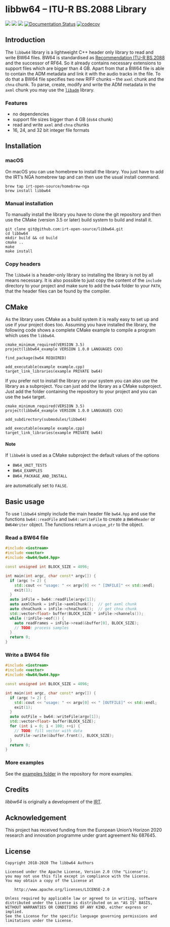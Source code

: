 # libbw64 – ITU-R BS.2088 Library

[![](https://github.com/IRT-Open-Source/libbw64/workflows/Linux/badge.svg)](https://github.com/IRT-Open-Source/libbw64/actions?workflow=Linux)
[![](https://github.com/IRT-Open-Source/libbw64/workflows/macOS/badge.svg)](https://github.com/IRT-Open-Source/libbw64/actions?workflow=macOS)
[![](https://github.com/IRT-Open-Source/libbw64/workflows/Windows/badge.svg)](https://github.com/IRT-Open-Source/libbw64/actions?workflow=Windows)
[![Documentation Status](https://readthedocs.org/projects/libbw64/badge/?version=latest)](https://libbw64.readthedocs.io/en/latest/?badge=latest)
[![codecov](https://codecov.io/gh/IRT-Open-Source/libbw64/branch/master/graph/badge.svg)](https://codecov.io/gh/IRT-Open-Source/libbw64)

## Introduction

The `libbw64` library is a lightweight C++ header only library to read and write
BW64 files. BW64 is standardised as [Recommendation ITU-R
BS.2088](https://www.itu.int/rec/R-REC-BS.2088/en) and the successor of RF64. So
it already contains necessary extensions to support files which are bigger than
4 GB. Apart from that a BW64 file is able to contain the ADM metadata and link
it with the audio tracks in the file. To do that a BW64 file specifies two new
RIFF chunks – the `axml` chunk and the `chna` chunk. To parse, create, modify
and write the ADM metadata in the `axml` chunk you may use the
[`libadm`](https://github.com/irt-open-source/libadm) library.

### Features

- no dependencies
- support file sizes bigger than 4 GB (`ds64` chunk)
- read and write `axml` and `chna` chunks
- 16, 24, and 32 bit integer file formats

## Installation

### macOS
On macOS you can use homebrew to install the library. You just have to add the
IRT’s NGA homebrew tap and can then use the usual install command.

```
brew tap irt-open-source/homebrew-nga
brew install libbw64
```

### Manual installation
To manually install the library you have to clone the git repository and then
use the CMake (version 3.5 or later) build system to build and install it.

```
git clone git@github.com:irt-open-source/libbw64.git
cd libbw64
mkdir build && cd build
cmake ..
make
make install
```

### Copy headers

The `libbw64` is a header-only library so installing the library is not by all
means necessary. It is also possible to just copy the content of the `include`
directory to your project and make sure to add the `bw64` folder to your
`PATH`, that the header files can be found by the compiler.

## CMake
As the library uses CMake as a build system it is really easy to set up and use
if your project does too. Assuming you have installed the library, the following
code shows a complete CMake example to compile a program which uses the
`libbw64`.

```
cmake_minimum_required(VERSION 3.5)
project(libbw64_example VERSION 1.0.0 LANGUAGES CXX)

find_package(bw64 REQUIRED)

add_executable(example example.cpp)
target_link_libraries(example PRIVATE bw64)
```

If you prefer not to install the library on your system you can also use the
library as a subproject. You can just add the library as a CMake subproject.
Just add the folder containing the repository to your project and you can use
the `bw64` target.

```
cmake_minimum_required(VERSION 3.5)
project(libbw64_example VERSION 1.0.0 LANGUAGES CXX)

add_subdirectory(submodules/libbw64)

add_executable(example example.cpp)
target_link_libraries(example PRIVATE bw64)
```

#### Note

If `libbw64` is used as a CMake subproject the default values of the options

- `BW64_UNIT_TESTS`
- `BW64_EXAMPLES`
- `BW64_PACKAGE_AND_INSTALL`

are automatically set to `FALSE`.

## Basic usage

To use `libbw64` simply include the main header file `bw64.hpp` and use the
functions `bw64::readFile` and `bw64::writeFile` to create a `BW64Reader` or
`BW64Writer` object. The functions return a `unique_ptr` to the object.

### Read a BW64 file

```cpp
#include <iostream>
#include <vector>
#include <bw64/bw64.hpp>

const unsigned int BLOCK_SIZE = 4096;

int main(int argc, char const* argv[]) {
  if (argc != 2) {
    std::cout << "usage: " << argv[0] << " [INFILE]" << std::endl;
    exit(1);
  }
  auto inFile = bw64::readFile(argv[1]);
  auto axmlChunk = inFile->axmlChunk();  // get axml chunk
  auto chnaChunk = inFile->chnaChunk();  // get chna chunk
  std::vector<float> buffer(BLOCK_SIZE * inFile->channels());
  while (!inFile->eof()) {
    auto readFrames = inFile->read(&buffer[0], BLOCK_SIZE);
    // TODO: process samples
  }
  return 0;
}
```

### Write a BW64 file

```cpp
#include <iostream>
#include <vector>
#include <bw64/bw64.hpp>

const unsigned int BLOCK_SIZE = 4096;

int main(int argc, char const* argv[]) {
  if (argc != 2) {
    std::cout << "usage: " << argv[0] << " [OUTFILE]" << std::endl;
    exit(1);
  }
  auto outFile = bw64::writeFile(argv[1]);
  std::vector<float> buffer(BLOCK_SIZE);
  for (int i = 0; i < 100; ++i) {
    // TODO: fill vector with data
    outFile->write(&buffer.front(), BLOCK_SIZE);
  }
  return 0;
}
```

### More examples

See the [examples folder](examples) in the repository for more examples.

## Credits

*libbw64* is originally a development of the [IRT](https://www.irt.de).

## Acknowledgement

This project has received funding from the European Union’s Horizon 2020
research and innovation programme under grant agreement No 687645.

## License

```
Copyright 2018-2020 The libbw64 Authors

Licensed under the Apache License, Version 2.0 (the "License");
you may not use this file except in compliance with the License.
You may obtain a copy of the License at

    http://www.apache.org/licenses/LICENSE-2.0

Unless required by applicable law or agreed to in writing, software
distributed under the License is distributed on an "AS IS" BASIS,
WITHOUT WARRANTIES OR CONDITIONS OF ANY KIND, either express or implied.
See the License for the specific language governing permissions and
limitations under the License.
```
